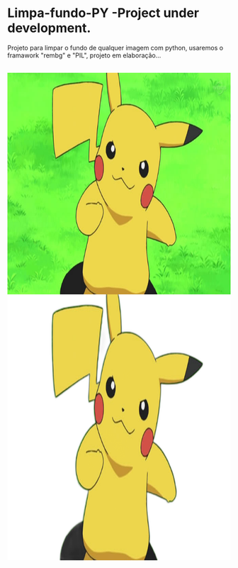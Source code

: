 # Limpa-fundo-PY -Project under development.
Projeto para limpar o fundo de qualquer imagem com python, usaremos o framawork "rembg" e "PIL", projeto em elaboração...

<div  align="center"> 
  <div style="display: inline_block"><br>
    <img align="center" height="500" alt="coding-time" src="pok.jpg">
    <img align="center" height="600" alt="coding-time" src="poksemfund.png">
    
 
